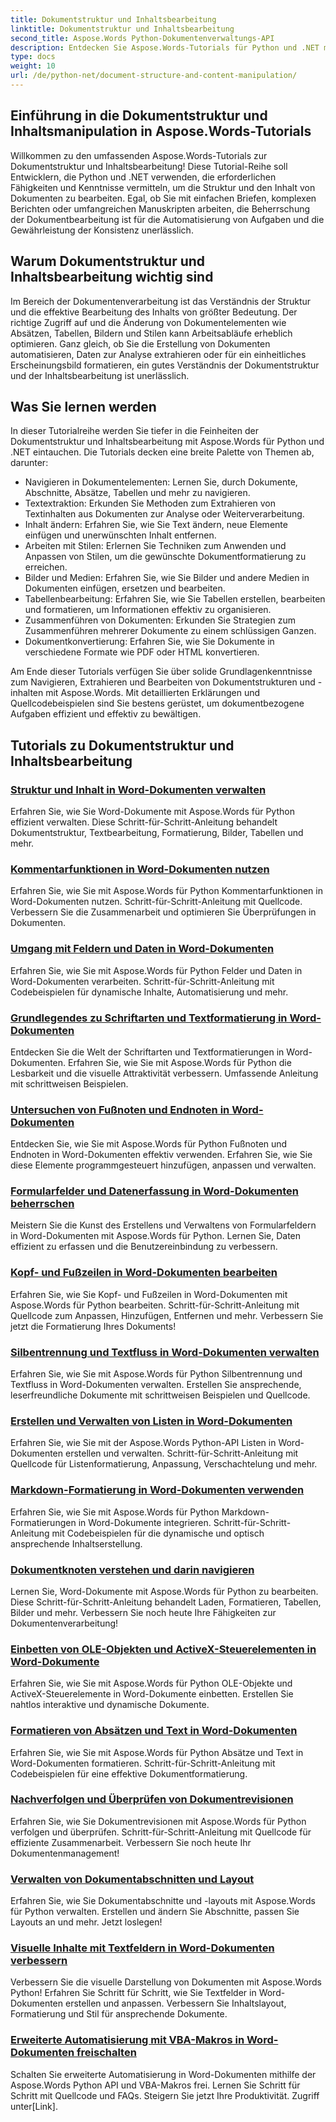 ```yaml
---
title: Dokumentstruktur und Inhaltsbearbeitung
linktitle: Dokumentstruktur und Inhaltsbearbeitung
second_title: Aspose.Words Python-Dokumentenverwaltungs-API
description: Entdecken Sie Aspose.Words-Tutorials für Python und .NET mit Schwerpunkt auf Dokumentstruktur und Inhaltsbearbeitung. Erfahren Sie, wie Sie Dokumentelemente effizient navigieren, extrahieren und ändern. Quellcodebeispiele werden bereitgestellt.
type: docs
weight: 10
url: /de/python-net/document-structure-and-content-manipulation/
---
```


## Einführung in die Dokumentstruktur und Inhaltsmanipulation in Aspose.Words-Tutorials

Willkommen zu den umfassenden Aspose.Words-Tutorials zur Dokumentstruktur und Inhaltsbearbeitung! Diese Tutorial-Reihe soll Entwicklern, die Python und .NET verwenden, die erforderlichen Fähigkeiten und Kenntnisse vermitteln, um die Struktur und den Inhalt von Dokumenten zu bearbeiten. Egal, ob Sie mit einfachen Briefen, komplexen Berichten oder umfangreichen Manuskripten arbeiten, die Beherrschung der Dokumentbearbeitung ist für die Automatisierung von Aufgaben und die Gewährleistung der Konsistenz unerlässlich.

## Warum Dokumentstruktur und Inhaltsbearbeitung wichtig sind

Im Bereich der Dokumentenverarbeitung ist das Verständnis der Struktur und die effektive Bearbeitung des Inhalts von größter Bedeutung. Der richtige Zugriff auf und die Änderung von Dokumentelementen wie Absätzen, Tabellen, Bildern und Stilen kann Arbeitsabläufe erheblich optimieren. Ganz gleich, ob Sie die Erstellung von Dokumenten automatisieren, Daten zur Analyse extrahieren oder für ein einheitliches Erscheinungsbild formatieren, ein gutes Verständnis der Dokumentstruktur und der Inhaltsbearbeitung ist unerlässlich.

## Was Sie lernen werden

In dieser Tutorialreihe werden Sie tiefer in die Feinheiten der Dokumentstruktur und Inhaltsbearbeitung mit Aspose.Words für Python und .NET eintauchen. Die Tutorials decken eine breite Palette von Themen ab, darunter:

- Navigieren in Dokumentelementen: Lernen Sie, durch Dokumente, Abschnitte, Absätze, Tabellen und mehr zu navigieren.
- Textextraktion: Erkunden Sie Methoden zum Extrahieren von Textinhalten aus Dokumenten zur Analyse oder Weiterverarbeitung.
- Inhalt ändern: Erfahren Sie, wie Sie Text ändern, neue Elemente einfügen und unerwünschten Inhalt entfernen.
- Arbeiten mit Stilen: Erlernen Sie Techniken zum Anwenden und Anpassen von Stilen, um die gewünschte Dokumentformatierung zu erreichen.
- Bilder und Medien: Erfahren Sie, wie Sie Bilder und andere Medien in Dokumenten einfügen, ersetzen und bearbeiten.
- Tabellenbearbeitung: Erfahren Sie, wie Sie Tabellen erstellen, bearbeiten und formatieren, um Informationen effektiv zu organisieren.
- Zusammenführen von Dokumenten: Erkunden Sie Strategien zum Zusammenführen mehrerer Dokumente zu einem schlüssigen Ganzen.
- Dokumentkonvertierung: Erfahren Sie, wie Sie Dokumente in verschiedene Formate wie PDF oder HTML konvertieren.

Am Ende dieser Tutorials verfügen Sie über solide Grundlagenkenntnisse zum Navigieren, Extrahieren und Bearbeiten von Dokumentstrukturen und -inhalten mit Aspose.Words. Mit detaillierten Erklärungen und Quellcodebeispielen sind Sie bestens gerüstet, um dokumentbezogene Aufgaben effizient und effektiv zu bewältigen.

## Tutorials zu Dokumentstruktur und Inhaltsbearbeitung
### [Struktur und Inhalt in Word-Dokumenten verwalten](./document-structure-content/)
Erfahren Sie, wie Sie Word-Dokumente mit Aspose.Words für Python effizient verwalten. Diese Schritt-für-Schritt-Anleitung behandelt Dokumentstruktur, Textbearbeitung, Formatierung, Bilder, Tabellen und mehr. 
### [Kommentarfunktionen in Word-Dokumenten nutzen](./document-comments/)
Erfahren Sie, wie Sie mit Aspose.Words für Python Kommentarfunktionen in Word-Dokumenten nutzen. Schritt-für-Schritt-Anleitung mit Quellcode. Verbessern Sie die Zusammenarbeit und optimieren Sie Überprüfungen in Dokumenten.
### [Umgang mit Feldern und Daten in Word-Dokumenten](./document-fields/)
Erfahren Sie, wie Sie mit Aspose.Words für Python Felder und Daten in Word-Dokumenten verarbeiten. Schritt-für-Schritt-Anleitung mit Codebeispielen für dynamische Inhalte, Automatisierung und mehr. 
### [Grundlegendes zu Schriftarten und Textformatierung in Word-Dokumenten](./document-fonts/)
Entdecken Sie die Welt der Schriftarten und Textformatierungen in Word-Dokumenten. Erfahren Sie, wie Sie mit Aspose.Words für Python die Lesbarkeit und die visuelle Attraktivität verbessern. Umfassende Anleitung mit schrittweisen Beispielen.
### [Untersuchen von Fußnoten und Endnoten in Word-Dokumenten](./document-footnotes-endnotes/)
Entdecken Sie, wie Sie mit Aspose.Words für Python Fußnoten und Endnoten in Word-Dokumenten effektiv verwenden. Erfahren Sie, wie Sie diese Elemente programmgesteuert hinzufügen, anpassen und verwalten. 
### [Formularfelder und Datenerfassung in Word-Dokumenten beherrschen](./document-form-fields/)
Meistern Sie die Kunst des Erstellens und Verwaltens von Formularfeldern in Word-Dokumenten mit Aspose.Words für Python. Lernen Sie, Daten effizient zu erfassen und die Benutzereinbindung zu verbessern. 
### [Kopf- und Fußzeilen in Word-Dokumenten bearbeiten](./document-headers-footers/)
Erfahren Sie, wie Sie Kopf- und Fußzeilen in Word-Dokumenten mit Aspose.Words für Python bearbeiten. Schritt-für-Schritt-Anleitung mit Quellcode zum Anpassen, Hinzufügen, Entfernen und mehr. Verbessern Sie jetzt die Formatierung Ihres Dokuments!
### [Silbentrennung und Textfluss in Word-Dokumenten verwalten](./document-hyphenation/)
Erfahren Sie, wie Sie mit Aspose.Words für Python Silbentrennung und Textfluss in Word-Dokumenten verwalten. Erstellen Sie ansprechende, leserfreundliche Dokumente mit schrittweisen Beispielen und Quellcode. 
### [Erstellen und Verwalten von Listen in Word-Dokumenten](./document-lists/)
Erfahren Sie, wie Sie mit der Aspose.Words Python-API Listen in Word-Dokumenten erstellen und verwalten. Schritt-für-Schritt-Anleitung mit Quellcode für Listenformatierung, Anpassung, Verschachtelung und mehr. 
### [Markdown-Formatierung in Word-Dokumenten verwenden](./document-markdown/)
Erfahren Sie, wie Sie mit Aspose.Words für Python Markdown-Formatierungen in Word-Dokumente integrieren. Schritt-für-Schritt-Anleitung mit Codebeispielen für die dynamische und optisch ansprechende Inhaltserstellung. 
### [Dokumentknoten verstehen und darin navigieren](./document-nodes/)
Lernen Sie, Word-Dokumente mit Aspose.Words für Python zu bearbeiten. Diese Schritt-für-Schritt-Anleitung behandelt Laden, Formatieren, Tabellen, Bilder und mehr. Verbessern Sie noch heute Ihre Fähigkeiten zur Dokumentenverarbeitung!
### [Einbetten von OLE-Objekten und ActiveX-Steuerelementen in Word-Dokumente](./document-ole-objects-active-x/)
 Erfahren Sie, wie Sie mit Aspose.Words für Python OLE-Objekte und ActiveX-Steuerelemente in Word-Dokumente einbetten. Erstellen Sie nahtlos interaktive und dynamische Dokumente.
### [Formatieren von Absätzen und Text in Word-Dokumenten](./document-paragraphs/)
Erfahren Sie, wie Sie mit Aspose.Words für Python Absätze und Text in Word-Dokumenten formatieren. Schritt-für-Schritt-Anleitung mit Codebeispielen für eine effektive Dokumentformatierung. 
### [Nachverfolgen und Überprüfen von Dokumentrevisionen](./document-revisions/)
Erfahren Sie, wie Sie Dokumentrevisionen mit Aspose.Words für Python verfolgen und überprüfen. Schritt-für-Schritt-Anleitung mit Quellcode für effiziente Zusammenarbeit. Verbessern Sie noch heute Ihr Dokumentenmanagement!
### [Verwalten von Dokumentabschnitten und Layout](./document-sections/)
Erfahren Sie, wie Sie Dokumentabschnitte und -layouts mit Aspose.Words für Python verwalten. Erstellen und ändern Sie Abschnitte, passen Sie Layouts an und mehr. Jetzt loslegen! 
### [Visuelle Inhalte mit Textfeldern in Word-Dokumenten verbessern](./document-textboxes/)
Verbessern Sie die visuelle Darstellung von Dokumenten mit Aspose.Words Python! Erfahren Sie Schritt für Schritt, wie Sie Textfelder in Word-Dokumenten erstellen und anpassen. Verbessern Sie Inhaltslayout, Formatierung und Stil für ansprechende Dokumente.
### [Erweiterte Automatisierung mit VBA-Makros in Word-Dokumenten freischalten](./document-vba-macros/)
Schalten Sie erweiterte Automatisierung in Word-Dokumenten mithilfe der Aspose.Words Python API und VBA-Makros frei. Lernen Sie Schritt für Schritt mit Quellcode und FAQs. Steigern Sie jetzt Ihre Produktivität. Zugriff unter[Link].